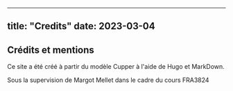 
---
title: "Credits"
date: 2023-03-04
---

## Crédits et mentions


Ce site a été créé à partir du modèle Cupper à l'aide de Hugo et MarkDown.


Sous la supervision de Margot Mellet dans le cadre du cours FRA3824 


